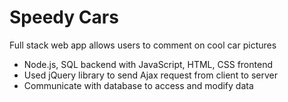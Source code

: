 # Speedy Cars
Full stack web app allows users to comment on cool car pictures
- Node.js, SQL backend with JavaScript, HTML, CSS frontend
- Used jQuery library to send Ajax request from client to server 
- Communicate with database to access and modify data
